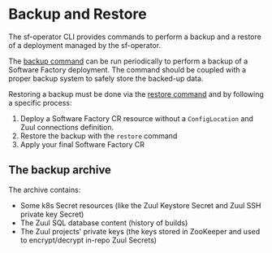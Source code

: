 # Backup and Restore

The sf-operator CLI provides commands to perform a backup and a restore of a deployment managed by the sf-operator.

The [backup command](../reference/cli/index.md#backup) can be run periodically to perform a backup of a Software Factory deployment.
The command should be coupled with a proper backup system to safely store the backed-up data.

Restoring a backup must be done via the [restore command](../reference/cli/index.md#restore) and by following a specific process:

1. Deploy a Software Factory CR resource without a `ConfigLocation` and Zuul connections definition.
2. Restore the backup with the `restore` command
3. Apply your final Software Factory CR

## The backup archive

The archive contains:

- Some k8s Secret resources (like the Zuul Keystore Secret and Zuul SSH private key Secret)
- The Zuul SQL database content (history of builds)
- The Zuul projects' private keys (the keys stored in ZooKeeper and used to encrypt/decrypt in-repo Zuul Secrets)